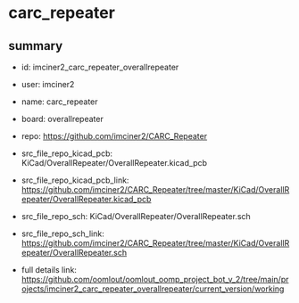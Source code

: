 # carc_repeater
 
## summary 
* id: imciner2_carc_repeater_overallrepeater
* user: imciner2
* name: carc_repeater
* board: overallrepeater
* repo: https://github.com/imciner2/CARC_Repeater
* src_file_repo_kicad_pcb: KiCad/OverallRepeater/OverallRepeater.kicad_pcb
* src_file_repo_kicad_pcb_link: https://github.com/imciner2/CARC_Repeater/tree/master/KiCad/OverallRepeater/OverallRepeater.kicad_pcb


* src_file_repo_sch: KiCad/OverallRepeater/OverallRepeater.sch
* src_file_repo_sch_link: https://github.com/imciner2/CARC_Repeater/tree/master/KiCad/OverallRepeater/OverallRepeater.sch
* full details link: https://github.com/oomlout/oomlout_oomp_project_bot_v_2/tree/main/projects/imciner2_carc_repeater_overallrepeater/current_version/working  






